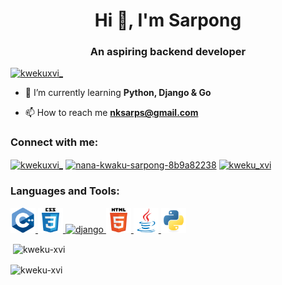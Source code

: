 <h1 align="center">Hi 👋, I'm Sarpong</h1>
<h3 align="center">An aspiring backend developer</h3>

<p align="left"> <a href="https://twitter.com/kwekuxvi_" target="blank"><img src="https://img.shields.io/twitter/follow/kwekuxvi_?logo=twitter&style=for-the-badge" alt="kwekuxvi_" /></a> </p>

- 🌱 I’m currently learning **Python, Django & Go**

- 📫 How to reach me **nksarps@gmail.com**

<h3 align="left">Connect with me:</h3>
<p align="left">
<a href="https://twitter.com/kwekuxvi_" target="blank"><img align="center" src="https://raw.githubusercontent.com/rahuldkjain/github-profile-readme-generator/master/src/images/icons/Social/twitter.svg" alt="kwekuxvi_" height="30" width="40" /></a>
<a href="https://linkedin.com/in/nana-kwaku-sarpong-8b9a82238" target="blank"><img align="center" src="https://raw.githubusercontent.com/rahuldkjain/github-profile-readme-generator/master/src/images/icons/Social/linked-in-alt.svg" alt="nana-kwaku-sarpong-8b9a82238" height="30" width="40" /></a>
<a href="https://www.leetcode.com/kweku_xvi" target="blank"><img align="center" src="https://raw.githubusercontent.com/rahuldkjain/github-profile-readme-generator/master/src/images/icons/Social/leet-code.svg" alt="kweku_xvi" height="30" width="40" /></a>
</p>

<h3 align="left">Languages and Tools:</h3>
<p align="left"> <a href="https://www.w3schools.com/cpp/" target="_blank" rel="noreferrer"> <img src="https://raw.githubusercontent.com/devicons/devicon/master/icons/cplusplus/cplusplus-original.svg" alt="cplusplus" width="40" height="40"/> </a> <a href="https://www.w3schools.com/css/" target="_blank" rel="noreferrer"> <img src="https://raw.githubusercontent.com/devicons/devicon/master/icons/css3/css3-original-wordmark.svg" alt="css3" width="40" height="40"/> </a> <a href="https://www.djangoproject.com/" target="_blank" rel="noreferrer"> <img src="https://cdn.worldvectorlogo.com/logos/django.svg" alt="django" width="40" height="40"/> </a> <a href="https://www.w3.org/html/" target="_blank" rel="noreferrer"> <img src="https://raw.githubusercontent.com/devicons/devicon/master/icons/html5/html5-original-wordmark.svg" alt="html5" width="40" height="40"/> </a> <a href="https://www.java.com" target="_blank" rel="noreferrer"> <img src="https://raw.githubusercontent.com/devicons/devicon/master/icons/java/java-original.svg" alt="java" width="40" height="40"/> </a> <a href="https://www.python.org" target="_blank" rel="noreferrer"> <img src="https://raw.githubusercontent.com/devicons/devicon/master/icons/python/python-original.svg" alt="python" width="40" height="40"/> </a> </p>

<p>&nbsp;<img align="center" src="https://github-readme-stats.vercel.app/api?username=kweku-xvi&show_icons=true&locale=en" alt="kweku-xvi" /></p>

<p><img align="center" src="https://github-readme-streak-stats.herokuapp.com/?user=kweku-xvi&" alt="kweku-xvi" /></p>
